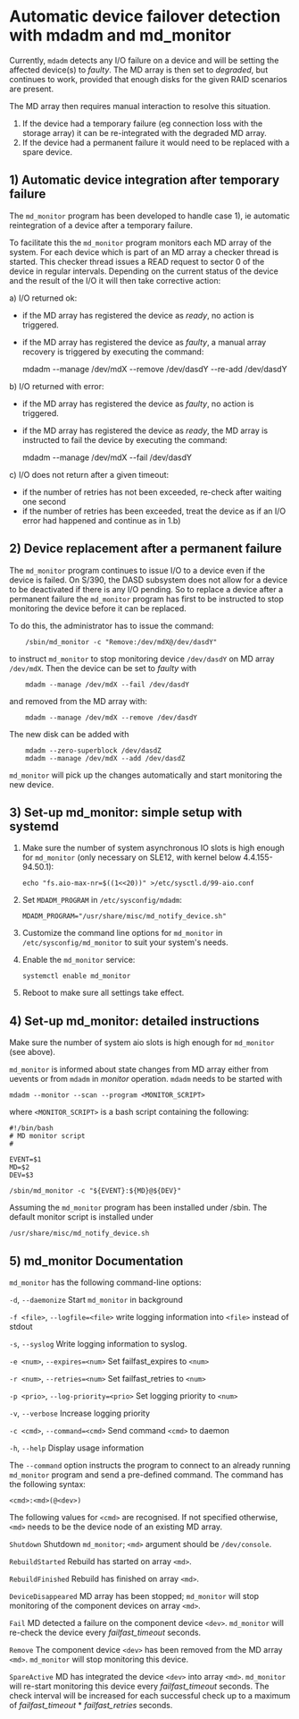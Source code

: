 
# Automatic device failover detection with mdadm and md_monitor

Currently, `mdadm` detects any I/O failure on a device and will be
setting the affected device(s) to *faulty*. The MD array is then set
to *degraded*, but continues to work, provided that enough disks for
the given RAID scenarios are present.

The MD array then requires manual interaction to resolve this situation.
1) If the device had a temporary failure (eg connection loss with
   the storage array) it can be re-integrated with the degraded
   MD array.
2) If the device had a permanent failure it would need to be
   replaced with a spare device.

## 1) Automatic device integration after temporary failure

The `md_monitor` program has been developed to handle case 1), ie
automatic reintegration of a device after a temporary failure.

To facilitate this the `md_monitor` program monitors each MD array of
the system. For each device which is part of an MD array a checker
thread is started. This checker thread issues a READ request to
sector 0 of the device in regular intervals. Depending on the
current status of the device and the result of the I/O it will then
take corrective action:

a) I/O returned ok:
   - if the MD array has registered the device as *ready*, no
     action is triggered.
   - if the MD array has registered the device as *faulty*, a
     manual array recovery is triggered by executing the command:

        mdadm --manage /dev/mdX --remove /dev/dasdY --re-add /dev/dasdY

b) I/O returned with error:
   - if the MD array has registered the device as *faulty*, no
     action is triggered.
   - if the MD array has registered the device as *ready*, the
     MD array is instructed to fail the device by executing the
     command:

        mdadm --manage /dev/mdX --fail /dev/dasdY

c) I/O does not return after a given timeout:
   - if the number of retries has not been exceeded, re-check
     after waiting one second
   - if the number of retries has been exceeded, treat the
     device as if an I/O error had happened and continue
     as in 1.b)

## 2) Device replacement after a permanent failure

The `md_monitor` program continues to issue I/O to a device even if
the device is failed. On S/390, the DASD subsystem does not allow
for a device to be deactivated if there is any I/O pending.
So to replace a device after a permanent failure the `md_monitor`
program has first to be instructed to stop monitoring the device
before it can be replaced.

To do this, the administrator has to issue the command:

        /sbin/md_monitor -c "Remove:/dev/mdX@/dev/dasdY"

to instruct `md_monitor` to stop monitoring device `/dev/dasdY` on MD
array `/dev/mdX`. Then the device can be set to *faulty* with

        mdadm --manage /dev/mdX --fail /dev/dasdY

and removed from the MD array with:

        mdadm --manage /dev/mdX --remove /dev/dasdY

The new disk can be added with

        mdadm --zero-superblock /dev/dasdZ
        mdadm --manage /dev/mdX --add /dev/dasdZ

`md_monitor` will pick up the changes automatically and start
monitoring the new device.


## 3) Set-up md_monitor: simple setup with systemd

 1. Make sure the number of system asynchronous IO slots is high enough for
`md_monitor` (only necessary on SLE12, with kernel below 4.4.155-94.50.1):

        echo "fs.aio-max-nr=$((1<<20))" >/etc/sysctl.d/99-aio.conf

 2. Set `MDADM_PROGRAM` in `/etc/sysconfig/mdadm`:

        MDADM_PROGRAM="/usr/share/misc/md_notify_device.sh"

 3. Customize the command line options for `md_monitor` in
`/etc/sysconfig/md_monitor` to suit your system's needs.

 4. Enable the `md_monitor` service:

        systemctl enable md_monitor

 5. Reboot to make sure all settings take effect.

## 4) Set-up md_monitor: detailed instructions

Make sure the number of system aio slots is high enough for `md_monitor` (see above).

`md_monitor` is informed about state changes from MD array either from
uevents or from `mdadm` in *monitor* operation.
`mdadm` needs to be started with

    mdadm --monitor --scan --program <MONITOR_SCRIPT>

where `<MONITOR_SCRIPT>` is a bash script containing the following:

    #!/bin/bash
    # MD monitor script
    #
    
    EVENT=$1
    MD=$2
    DEV=$3
    
    /sbin/md_monitor -c "${EVENT}:${MD}@${DEV}"

Assuming the `md_monitor` program has been installed under /sbin.
The default monitor script is installed under

    /usr/share/misc/md_notify_device.sh


## 5) md_monitor Documentation

`md_monitor` has the following command-line options:

`-d`, `--daemonize`
	Start `md_monitor` in background

`-f <file>`, `--logfile=<file>`
	write logging information into `<file>` instead of stdout

`-s`, `--syslog`
	Write logging information to syslog.

`-e <num>`, `--expires=<num>`
	Set failfast_expires to `<num>`

`-r <num>`, `--retries=<num>`
	Set failfast_retries to `<num>`

`-p <prio>`, `--log-priority=<prio>`
	Set logging priority to `<num>`

`-v`, `--verbose`
	Increase logging priority

`-c <cmd>`, `--command=<cmd>`
	Send command `<cmd>` to daemon

`-h`, `--help`
	Display usage information

The `--command` option instructs the program to connect to an already
running `md_monitor` program and send a pre-defined command. The command
has the following syntax:

```
<cmd>:<md>(@<dev>)
```

The following values for `<cmd>` are recognised. If not specified
otherwise, `<md>` needs to be the device node of an existing MD array.

`Shutdown`
	Shutdown `md_monitor`; `<md>` argument should be `/dev/console`.

`RebuildStarted`
	Rebuild has started on array `<md>`.

`RebuildFinished`
	Rebuild has finished on array `<md>`.

`DeviceDisappeared`
	MD array has been stopped; `md_monitor` will stop
	monitoring of the component devices on array `<md>`.

`Fail`
	MD detected a failure on the component device `<dev>`.
	`md_monitor` will re-check the device every *failfast_timeout* seconds.

`Remove`
	The component device `<dev>` has been removed from the MD array `<md>`.
	`md_monitor` will stop monitoring this device.

`SpareActive`
	MD has integrated the device `<dev>` into array `<md>`.
	`md_monitor` will re-start monitoring this device every *failfast_timeout* seconds.
	The check interval will be increased for each successful check up to a maximum of
	*failfast_timeout* * *failfast_retries* seconds.
